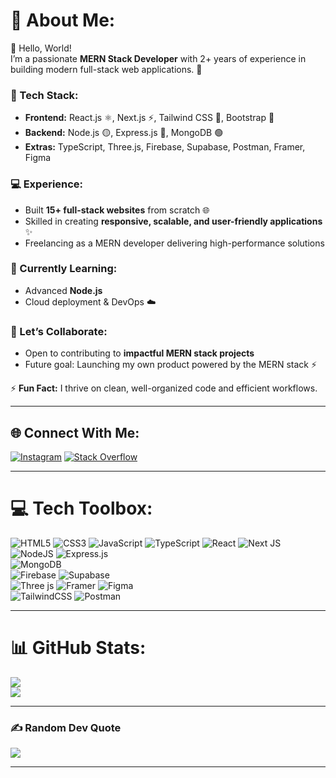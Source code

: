 # 💫 About Me:
👋 Hello, World!  
I’m a passionate **MERN Stack Developer** with 2+ years of experience in building modern full-stack web applications. 🚀  

### 🔧 Tech Stack:
- **Frontend:** React.js ⚛️, Next.js ⚡, Tailwind CSS 🎨, Bootstrap 💜  
- **Backend:** Node.js 🟡, Express.js 🚀, MongoDB 🟢  
- **Extras:** TypeScript, Three.js, Firebase, Supabase, Postman, Framer, Figma  

### 💻 Experience:
- Built **15+ full-stack websites** from scratch 🌐  
- Skilled in creating **responsive, scalable, and user-friendly applications** ✨  
- Freelancing as a MERN developer delivering high-performance solutions  

### 🌱 Currently Learning:
- Advanced **Node.js**  
- Cloud deployment & DevOps ☁️  

### 🤝 Let’s Collaborate:
- Open to contributing to **impactful MERN stack projects**  
- Future goal: Launching my own product powered by the MERN stack ⚡  

⚡ **Fun Fact:** I thrive on clean, well-organized code and efficient workflows.  

---

## 🌐 Connect With Me:
[![Instagram](https://img.shields.io/badge/Instagram-%23E4405F.svg?logo=Instagram&logoColor=white)](https://www.instagram.com/smumer.adnan/) 
[![Stack Overflow](https://img.shields.io/badge/-Stackoverflow-FE7A16?logo=stack-overflow&logoColor=white)](https://stackoverflow.com/users/25087240/syed-muhammad-umer-adnan)  

---

# 💻 Tech Toolbox:
![HTML5](https://img.shields.io/badge/html5-%23E34F26.svg?style=for-the-badge&logo=html5&logoColor=white) 
![CSS3](https://img.shields.io/badge/css3-%231572B6.svg?style=for-the-badge&logo=css3&logoColor=white)
![JavaScript](https://img.shields.io/badge/javascript-%23323330.svg?style=for-the-badge&logo=javascript&logoColor=%23F7DF1E) 
![TypeScript](https://img.shields.io/badge/typescript-%23007ACC.svg?style=for-the-badge&logo=typescript&logoColor=white) 
![React](https://img.shields.io/badge/react-%2320232a.svg?style=for-the-badge&logo=react&logoColor=%2361DAFB) 
![Next JS](https://img.shields.io/badge/Next-black?style=for-the-badge&logo=next.js&logoColor=white)  
![NodeJS](https://img.shields.io/badge/node.js-6DA55F?style=for-the-badge&logo=node.js&logoColor=white) 
![Express.js](https://img.shields.io/badge/express.js-%23404d59.svg?style=for-the-badge&logo=express&logoColor=%2361DAFB)  
![MongoDB](https://img.shields.io/badge/MongoDB-%234ea94b.svg?style=for-the-badge&logo=mongodb&logoColor=white)  
![Firebase](https://img.shields.io/badge/firebase-a08021?style=for-the-badge&logo=firebase&logoColor=ffcd34) 
![Supabase](https://img.shields.io/badge/Supabase-3ECF8E?style=for-the-badge&logo=supabase&logoColor=white)  
![Three js](https://img.shields.io/badge/threejs-black?style=for-the-badge&logo=three.js&logoColor=white) 
![Framer](https://img.shields.io/badge/Framer-black?style=for-the-badge&logo=framer&logoColor=blue) 
![Figma](https://img.shields.io/badge/figma-%23F24E1E.svg?style=for-the-badge&logo=figma&logoColor=white)  
![TailwindCSS](https://img.shields.io/badge/tailwindcss-%2338B2AC.svg?style=for-the-badge&logo=tailwind-css&logoColor=white) 
![Postman](https://img.shields.io/badge/Postman-FF6C37?style=for-the-badge&logo=postman&logoColor=white)  

---

# 📊 GitHub Stats:
![](https://github-readme-stats.vercel.app/api?username=SM-Umer-Adnan&theme=tokyonight&hide_border=false&include_all_commits=false&count_private=false)<br/>
![](https://github-readme-streak-stats.herokuapp.com/?user=SM-Umer-Adnan&theme=tokyonight&hide_border=false)<br/>

---

### ✍️ Random Dev Quote
![](https://quotes-github-readme.vercel.app/api?type=vetical&theme=tokyonight)

---
<!-- Proudly created with GPRM ( https://gprm.itsvg.in ) -->
